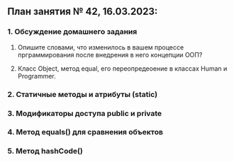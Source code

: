 ## План занятия № 42, 16.03.2023:

### 1. Обсуждение домашнего задания
1. Опишите словами, что изменилось в вашем процессе прграммирования после внедрения в него
концепции ООП?

2. Класс Object, метод equal, его переопредеоение в классах Human и Programmer.

### 2. Статичные методы и атрибуты (static)

### 3. Модификаторы доступа public и private 

### 4. Метод equals() для сравнения объектов

### 5. Метод hashCode()





